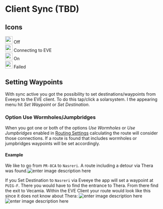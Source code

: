 # Client Sync (TBD)


## Icons
<img src="https://raw.githubusercontent.com/Risingson/eedocs/master/docs/images/Marker-100_off.png" width="24" height="24" > Off<br>
<img src="https://raw.githubusercontent.com/Risingson/eedocs/master/docs/images/Marker-100_standby.png" width="24" height="24" > Connecting to EVE<br>
<img src="https://raw.githubusercontent.com/Risingson/eedocs/master/docs/images/Marker-100_on.png" width="24" height="24" > On<br>
<img src="https://raw.githubusercontent.com/Risingson/eedocs/master/docs/images/Marker-100_fail.png" width="24" height="24" > Failed<br>

## Setting Waypoints
With sync active you got the possibility to set destinations/waypoints from Eveeye to the EVE client. To do this tap/click a solarsystem. I the appearing menu hit *Set Waypoint* or *Set Destination*.
### Option Use Wormholes/Jumpbridges
When you got one or both of the options *Use Wormholes* or *Use Jumpbridges* enabled in [Routing Settings](https://eveeye.readthedocs.io/en/latest/ui/settings/#Route) calculating the route will consider those connections. If a route is found that includes wormholes or jumpbridges waypoints will be set accordingly.

#### Example
We like to go from `PR-8CA` to `Nasreri`.
A route including a detour via Thera was found.![enter image description here](https://raw.githubusercontent.com/Risingson/eedocs/master/docs/images/route/route_wh_client1.png)

If you Set Destination to `Nasreri` via Eveeye the app will set a waypoint at `PUIG-F`. There you would have to find the entrance to Thera. From there find the exit to Vecamia.
Within the EVE Client your route would look like this since it does not know about Thera:
 ![enter image description here](https://raw.githubusercontent.com/Risingson/eedocs/master/docs/images/route/route_wh_client.png)
 ![enter image description here](https://raw.githubusercontent.com/Risingson/eedocs/master/docs/images/route/route_wh_client2.png)

<!--stackedit_data:
eyJoaXN0b3J5IjpbMTk4MTYzMTQ4MCwtMTI4MzUzNTA5NywtNz
cwOTM2ODQwLDYwNzU2NDQ3LC0yMTAzNzc1ODYzLDQwNDQxNDYx
OSwtMjA4MDUwODU0NywxMjUzMTQ3NjU1LC0xNDY3MDg4ODk0LD
IwMjg3NzY2MjEsLTE1MTA1MjYwOTEsLTEzNDU4NTMyNzldfQ==

-->